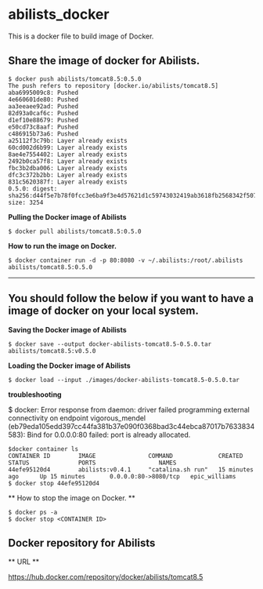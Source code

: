 # abilists_docker
This is a docker file to build image of Docker.

## Share the image of docker for Abilists.

```
$ docker push abilists/tomcat8.5:0.5.0
The push refers to repository [docker.io/abilists/tomcat8.5]
aba6995009c8: Pushed 
4e660601de80: Pushed 
aa3eeaee92ad: Pushed 
82d93a0caf6c: Pushed 
d1ef10e88679: Pushed 
e50cd73c8aaf: Pushed 
c486915b73a6: Pushed 
a25112f3c79b: Layer already exists 
60cd002d6b99: Layer already exists 
8ae4e7554402: Layer already exists 
2492b0ca57f8: Layer already exists 
fbc3b2dba006: Layer already exists 
dfc3c372b2bb: Layer already exists 
831c5620387f: Layer already exists 
0.5.0: digest: sha256:d44f5e7b78f0fcc3e6ba9f3e4d57621d1c59743032419ab3618fb2568342f507 size: 3254
```

**Pulling the Docker image of Abilists**

```
$ docker pull abilists/tomcat8.5:0.5.0
```

**How to run the image on Docker.**

```
$ docker container run -d -p 80:8080 -v ~/.abilists:/root/.abilists abilists/tomcat8.5:0.5.0
```
---

## You should follow the below if you want to have a image of docker on your local system.

**Saving the Docker image of Abilists**

```
$ docker save --output docker-abilists-tomcat8.5-0.5.0.tar abilists/tomcat8.5:v0.5.0
```

**Loading the Docker image of Abilists**

```
$ docker load --input ./images/docker-abilists-tomcat8.5-0.5.0.tar
```

**troubleshooting**

$ docker: Error response from daemon: driver failed programming external connectivity on endpoint vigorous_mendel (eb79eda105edd397cc44fa381b37e090f0368bad3c44ebca87017b7633834583): Bind for 0.0.0.0:80 failed: port is already allocated.

```
$docker container ls
CONTAINER ID        IMAGE               COMMAND             CREATED             STATUS              PORTS                  NAMES
44efe95120d4        abilists:v0.4.1     "catalina.sh run"   15 minutes ago      Up 15 minutes       0.0.0.0:80->8080/tcp   epic_williams
$ docker stop 44efe95120d4
```
** How to stop the image on Docker. **

```
$ docker ps -a
$ docker stop <CONTAINER ID>
```

## Docker repository for Abilists
** URL **

https://hub.docker.com/repository/docker/abilists/tomcat8.5
